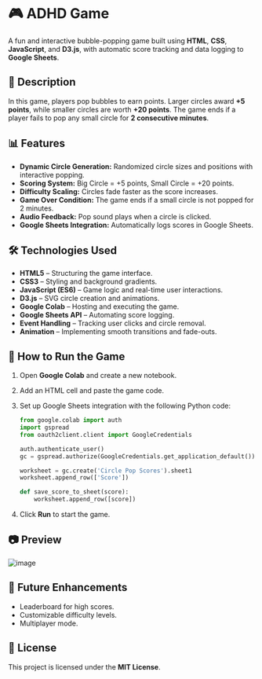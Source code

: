 # 🎮 ADHD Game

A fun and interactive bubble-popping game built using **HTML**, **CSS**, **JavaScript**, and **D3.js**, with automatic score tracking and data logging to **Google Sheets**.

## 📝 Description

In this game, players pop bubbles to earn points. Larger circles award **+5 points**, while smaller circles are worth **+20 points**. The game ends if a player fails to pop any small circle for **2 consecutive minutes**.

## 📊 Features

- **Dynamic Circle Generation:** Randomized circle sizes and positions with interactive popping.
- **Scoring System:** Big Circle = +5 points, Small Circle = +20 points.
- **Difficulty Scaling:** Circles fade faster as the score increases.
- **Game Over Condition:** The game ends if a small circle is not popped for 2 minutes.
- **Audio Feedback:** Pop sound plays when a circle is clicked.
- **Google Sheets Integration:** Automatically logs scores in Google Sheets.

## 🛠️ Technologies Used

- **HTML5** – Structuring the game interface.
- **CSS3** – Styling and background gradients.
- **JavaScript (ES6)** – Game logic and real-time user interactions.
- **D3.js** – SVG circle creation and animations.
- **Google Colab** – Hosting and executing the game.
- **Google Sheets API** – Automating score logging.
- **Event Handling** – Tracking user clicks and circle removal.
- **Animation** – Implementing smooth transitions and fade-outs.

## 🚀 How to Run the Game

1. Open **Google Colab** and create a new notebook.
2. Add an HTML cell and paste the game code.
3. Set up Google Sheets integration with the following Python code:

    ```python
    from google.colab import auth
    import gspread
    from oauth2client.client import GoogleCredentials

    auth.authenticate_user()
    gc = gspread.authorize(GoogleCredentials.get_application_default())

    worksheet = gc.create('Circle Pop Scores').sheet1
    worksheet.append_row(['Score'])

    def save_score_to_sheet(score):
        worksheet.append_row([score])
    ```
4. Click **Run** to start the game.

## 📷 Preview

![image](https://github.com/user-attachments/assets/d59de82c-c8bc-4b60-8322-9cc2b4d69448)


## 📌 Future Enhancements

- Leaderboard for high scores.
- Customizable difficulty levels.
- Multiplayer mode.

## 📄 License

This project is licensed under the **MIT License**.

